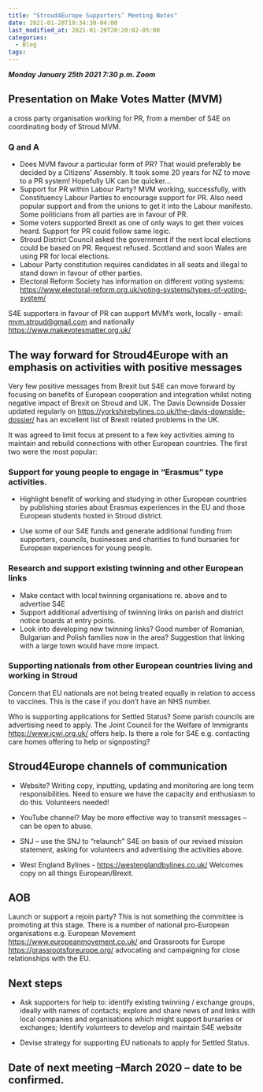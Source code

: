 ```yaml
---
title: "Stroud4Europe Supporters’ Meeting Notes"
date: 2021-01-28T19:34:30-04:00
last_modified_at: 2021-01-29T20:20:02-05:00
categories:
  - Blog
tags:
---
```


***Monday January 25th 2021 7:30 p.m. Zoom***

## Presentation on Make Votes Matter (MVM)
a cross party organisation working for PR, from a member of S4E on coordinating body of Stroud MVM.  

### Q and A
- Does MVM favour a particular form of PR? That would preferably be decided by a Citizens’ Assembly. It took some 20 years for NZ to move to a PR system! Hopefully UK can be quicker…
- Support for PR within Labour Party? MVM working, successfully, with Constituency Labour Parties to encourage support for PR. Also need popular support and from the unions to get it into the Labour manifesto.   Some politicians from all parties are in favour of PR.
- Some voters supported Brexit as one of only ways to get their voices heard.  Support for PR could follow same logic.
- Stroud District Council asked the government if the next local elections could be based on PR. Request refused. Scotland and soon Wales are using PR for local elections.
- Labour Party constitution requires candidates in all seats and illegal to stand down in favour of other parties.
- Electoral Reform Society has information on different voting systems:  https://www.electoral-reform.org.uk/voting-systems/types-of-voting-system/

S4E supporters in favour of PR can support MVM’s work, locally - email: mvm.stroud@gmail.com and nationally https://www.makevotesmatter.org.uk/

## The way forward for Stroud4Europe with an emphasis on activities with positive messages

Very few positive messages from Brexit but S4E can move forward by focusing on benefits of European cooperation and integration whilst noting negative impact of Brexit on Stroud and UK.  The Davis Downside Dossier updated regularly on https://yorkshirebylines.co.uk/the-davis-downside-dossier/ has an excellent list of Brexit related problems in the  UK.

It was agreed to limit focus at present to a few key activities aiming to maintain and rebuild connections with other European countries.   The first two were the most popular:

### Support for young people to engage in “Erasmus” type activities.

- Highlight benefit of working and studying in other European countries by publishing stories about Erasmus experiences in the EU and those European students hosted in Stroud district.

- Use some of our S4E funds and generate additional funding from supporters, councils, businesses and charities to fund bursaries for European experiences for young people.


### Research and support existing twinning and other European links

- Make contact with local twinning organisations re. above and to advertise S4E
- Support additional advertising of twinning links on parish and district notice boards at entry points.
- Look into developing new twinning links? Good number of Romanian, Bulgarian and Polish families now in the area?  Suggestion that linking with a large town would have more impact.

### Supporting nationals from other European countries living and working in Stroud

Concern that EU nationals are not being treated equally in relation to access to vaccines.   This is the case if you don’t have an NHS number.

Who is supporting applications for Settled Status?  Some parish councils are advertising need to apply. The Joint Council for the Welfare of Immigrants https://www.jcwi.org.uk/ offers help. Is there a role for S4E e.g. contacting care homes offering to help or signposting?

## Stroud4Europe channels of communication

- Website?  Writing copy, inputting, updating and monitoring are long term responsibilities. Need to ensure we have the capacity and enthusiasm to do this.  Volunteers needed!

- YouTube channel?  May be more effective way to transmit messages – can be open to abuse.

- SNJ – use the SNJ to “relaunch” S4E on basis of our revised mission statement, asking for volunteers and advertising the activities above.

- West England Bylines - https://westenglandbylines.co.uk/   Welcomes copy on all things European/Brexit.

## AOB

Launch or support a rejoin party?  This is not something the committee is promoting at this stage.
There is a number of national pro-European organisations e.g.
European Movement https://www.europeanmovement.co.uk/  and
Grassroots for Europe https://grassrootsforeurope.org/  advocating and campaigning for close relationships with the EU.

## Next steps

- Ask supporters for help to:  identify existing twinning / exchange groups, ideally with names of contacts;  explore and share news of and links with local companies and organisations which might support bursaries or exchanges;  Identify volunteers to develop and maintain S4E website

- Devise strategy for supporting EU nationals to apply for Settled Status.

## Date of next meeting –March 2020 – date to be confirmed. 

